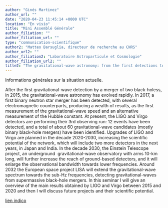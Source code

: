 ```yaml
---
author: "Ginés Martinez"
author_url: ""
date: "2020-04-23 11:45:14 +0000 UTC"
location: "En visio"
title: "Mini Assemblé Générale"
author_filiation: ""
author_filiation_url: ""
type: "communication-scientifique"
author2: "Matteo Barsuglia, directeur de recherche au CNRS"
author_url2: ""
author_filiation2: "Laboratoire Astroparticule et Cosmologie"
author_filiation_url2: ""
title2: "The gravitational-wave astronomy: from the first detections to the future ground-based and space-based projects"
---
```

Informations générales sur la situation actuelle.

<!-- SUMMARY2 -->

After the first gravitational-wave detection by a merger of two black-holess, in 2015, the gravitational-wave astronomy has evolved rapidly. In 2017, a first binary neutron star merger has been detected, with several electromagnetic counterparts, producing a wealth of results, as the first measurement of the gravitational-wave speed and an alternative measurement of the Hubble constant. At present, the LIGO and Virgo detectors are performing their 3rd observing run: 12 events have been detected, and a total of about 60 gravitational-wave candidates (mostly binary black-hole mergers) have been identified. Upgrades of LIGO and Virgo are planned in the decade 2020-2030, increasing the scientific potential of the network, which will include two more detectors in the next years, in Japan and India. In the decade 2030, the Einstein Telescope project, an underground  gravitational-wave observatory with arms 10-km long, will further increase the reach of ground-based detectors, and it will enlarge the observational bandwidth towards lower frequencies. Around 2032 the European space project LISA will extend the gravitational-wave spectrum towards the sub-Hz frequencies, detecting gravitational-waves from supermassive black-hole mergers. In this seminar I will give an overview of the main results obtained by LIGO and Virgo between 2015 and 2020 and then I will discuss future projects and their scientific potential.

[lien indico](https://indico.in2p3.fr/event/21549/)
